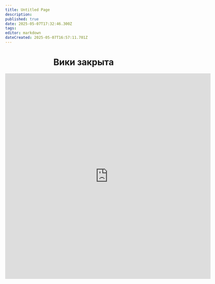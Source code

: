 ```yaml
---
title: Untitled Page
description: 
published: true
date: 2025-05-07T17:32:46.300Z
tags: 
editor: markdown
dateCreated: 2025-05-07T16:57:11.701Z
---
```


<center><h1>Вики закрыта</h1></center>

<!--<img src="/scale_1200.jpg" class="il"></img>
<iframe width="660" height="660" src="https://www.youtube-nocookie.com/embed/c2zw69Rs_mw?si=6jaMKZ4r7k8Z9oj1" title="YouTube video player" frameborder="0" allow="accelerometer; autoplay; clipboard-write; encrypted-media; gyroscope; picture-in-picture; web-share" referrerpolicy="strict-origin-when-cross-origin" allowfullscreen autoplay></iframe>-->
<iframe width="660" height="660" src="https://www.youtube-nocookie.com/embed/qfGrcetryVQ?si=kQhi39Sf3p_TO12l&amp;controls=0" title="YouTube video player" frameborder="0" allow="accelerometer; autoplay; clipboard-write; encrypted-media; gyroscope; picture-in-picture; web-share" referrerpolicy="strict-origin-when-cross-origin" allowfullscreen></iframe>
